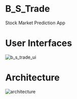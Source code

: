 # B_S_Trade
Stock Market Prediction App
# User Interfaces
![b_s_trade_ui](https://github.com/ZeroDay0utplay/B_S_Trade/assets/102672424/2e80e2c6-13a3-4338-acb8-fb397443b2f6)
# Architecture
![architecture](https://github.com/ZeroDay0utplay/B_S_Trade/assets/102672424/bba1eaf6-7289-4d35-b7f1-c59c48a3dee5)
